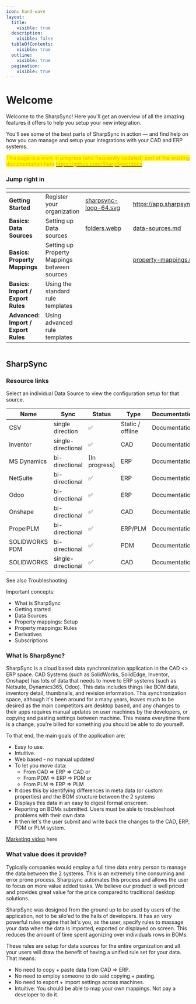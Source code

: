 ```yaml
---
icon: hand-wave
layout:
  title:
    visible: true
  description:
    visible: false
  tableOfContents:
    visible: true
  outline:
    visible: true
  pagination:
    visible: true
---
```


# Welcome

Welcome to the SharpSync! Here you'll get an overview of all the amazing features it offers to help you setup your new integration.

You'll see some of the best parts of SharpSync in action — and find help on how you can manage and setup your integrations with your CAD and ERP systems.

<mark style="color:orange;">This page is a work in progress (and frequently updated) port of the existing documentation here</mark> [<mark style="color:orange;">https://github.com/SharpSync/docs</mark>](https://github.com/SharpSync/docs)



### Jump right in

<table data-view="cards"><thead><tr><th></th><th></th><th data-hidden data-card-cover data-type="files"></th><th data-hidden></th><th data-hidden data-card-target data-type="content-ref"></th></tr></thead><tbody><tr><td><strong>Getting Started</strong></td><td>Register your organization</td><td><a href=".gitbook/assets/sharpsync-logo-64.svg">sharpsync-logo-64.svg</a></td><td></td><td><a href="https://app.sharpsync.net/organization/register">https://app.sharpsync.net/organization/register</a></td></tr><tr><td><strong>Basics: Data Sources</strong></td><td>Setting up Data sources</td><td><a href=".gitbook/assets/folders.webp">folders.webp</a></td><td></td><td><a href="fundamentals/data-sources.md">data-sources.md</a></td></tr><tr><td><strong>Basics: Property Mappings</strong></td><td>Setting up Property Mappings between sources</td><td></td><td></td><td><a href="fundamentals/property-mappings.md">property-mappings.md</a></td></tr><tr><td><strong>Basics: Import / Export Rules</strong></td><td>Using the standard rule templates</td><td></td><td></td><td></td></tr><tr><td><strong>Advanced: Import / Export Rules</strong></td><td>Using advanced rule templates</td><td></td><td></td><td></td></tr></tbody></table>

<figure><img src="https://sharpsync.net/wp-content/uploads/2024/01/SharpSync_Home_Banner-1200x313.png" alt=""><figcaption></figcaption></figure>

## SharpSync

### Resource links

Select an individual Data Source to view the configuration setup for that source.

<table data-full-width="false"><thead><tr><th width="195">Name</th><th>Sync</th><th>Status</th><th>Type</th><th data-hidden>Documentation</th></tr></thead><tbody><tr><td>CSV</td><td>single direction</td><td><span data-gb-custom-inline data-tag="emoji" data-code="2705">✅</span></td><td>Static / offline</td><td>Documentation</td></tr><tr><td>Inventor</td><td>single-directional</td><td><span data-gb-custom-inline data-tag="emoji" data-code="2705">✅</span></td><td>CAD</td><td>Documentation</td></tr><tr><td>MS Dynamics</td><td>bi-directional</td><td>[In progress]</td><td>ERP</td><td>Documentation</td></tr><tr><td>NetSuite</td><td>bi-directional</td><td><span data-gb-custom-inline data-tag="emoji" data-code="2705">✅</span></td><td>ERP</td><td>Documentation</td></tr><tr><td>Odoo</td><td>bi-directional</td><td><span data-gb-custom-inline data-tag="emoji" data-code="2705">✅</span></td><td>ERP</td><td>Documentation</td></tr><tr><td>Onshape</td><td>bi-directional</td><td><span data-gb-custom-inline data-tag="emoji" data-code="2705">✅</span></td><td>CAD</td><td>Documentation</td></tr><tr><td>PropelPLM</td><td>bi-directional</td><td><span data-gb-custom-inline data-tag="emoji" data-code="2705">✅</span></td><td>ERP/PLM</td><td>Documentation</td></tr><tr><td>SOLIDWORKS PDM</td><td>bi-directional</td><td><span data-gb-custom-inline data-tag="emoji" data-code="2705">✅</span></td><td>PDM</td><td>Documentation</td></tr><tr><td>SOLIDWORKS</td><td>single-directional</td><td><span data-gb-custom-inline data-tag="emoji" data-code="2705">✅</span></td><td>CAD</td><td>Documentation</td></tr></tbody></table>

See also Troubleshooting

Important concepts:

* What is SharpSync
* Getting started
* Data Sources
* Property mappings: Setup
* Property mappings: Rules
* Derivatives
* Subscriptions

### What is SharpSync?

SharpSync is a cloud based data synchronization application in the CAD <> ERP space. CAD Systems (such as SolidWorks, SolidEdge, Inventor, Onshape) has lots of data that needs to move to ERP systems (such as Netsuite, Dynamics365, Odoo). This data includes things like BOM data, inventory detail, thumbnails, and revision information. This synchronization space, although it's been around for a many years, leaves much to be desired as the main competitors are desktop based, and any changes to their apps requires manual updates on user machines by the developers, or copying and pasting settings between machine. This means everytime there is a change, you're billed for something you should be able to do yourself.

To that end, the main goals of the application are:

* Easy to use.
* Intuitive.
* Web based - no manual updates!
* To let you move data:
  * From CAD => ERP => CAD or
  * From PDM => ERP => PDM or
  * From PLM => ERP => PLM
* It does this by identifying differences in meta data (or custom properties) and the BOM structure between the 2 systems
* Displays this data in an easy to digest format onscreen.
* Reporting on BOMs submitted. Users must be able to troubleshoot problems with their own data
* It then let's the user submit and write back the changes to the CAD, ERP, PDM or PLM system.

[Marketing video](https://sharpsync.net/wp-content/uploads/2024/06/SharpSync-Promo-1.mp4) here

### What value does it provide?

Typically companies would employ a full time data entry person to manage the data between the 2 systems. This is an extremely time consuming and error prone process. Sharpsync automates this process and allows the user to focus on more value added tasks. We believe our product is well priced and provides great value for the price compared to traditional desktop solutions.

SharpSync was designed from the ground up to be used by users of the application, not to be silo'ed to the halls of developers. It has an very powerful rules engine that let's you, as the user, specify rules to massage your data when the data is imported, exported or displayed on screen. This reduces the amount of time spent agonizing over individuals rows in BOMs.

These rules are setup for data sources for the entire organization and all your users will draw the benefit of having a unified rule set for your data. That means:

* No need to copy + paste data from CAD => ERP.
* No need to employ someone to do said copying + pasting.
* No need to export + import settings across machines.
* Intuitive: You should be able to map your own mappings. Not pay a developer to do it.
